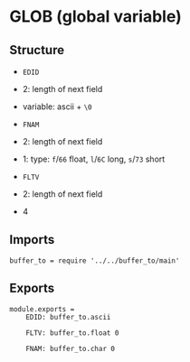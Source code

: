 # GLOB (global variable)

## Structure

- `EDID`

- 2: length of next field

- variable: ascii + `\0`

- `FNAM`

- 2: length of next field

- 1: type: `f`/`66` float, `l`/`6C` long, `s`/`73` short

- `FLTV`

- 2: length of next field

- 4


## Imports

	buffer_to = require '../../buffer_to/main'


## Exports

	module.exports =
		EDID: buffer_to.ascii

		FLTV: buffer_to.float 0

		FNAM: buffer_to.char 0

